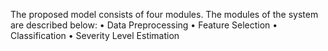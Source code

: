 The proposed model consists of four modules. The modules of the system are described below:
•	Data Preprocessing
•	Feature Selection
•	Classification
•	Severity Level Estimation
